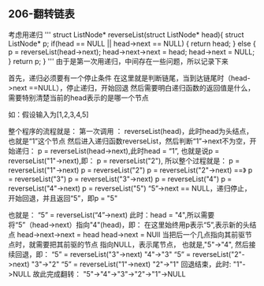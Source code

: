 ## 206-翻转链表

考虑用递归
'''
struct ListNode* reverseList(struct ListNode* head){
    struct ListNode* p;
    if(head == NULL || head->next == NULL)
    {
        return head;
    }
    else
    {
        p = reverseList(head->next);
        head->next->next = head;
        head->next = NULL;
    }
    return p;
}
'''
由于是第一次用递归，中间存在一些问题，所以记录下来

首先，递归必须要有一个停止条件
在这里就是判断链尾，当到达链尾时（head->next ==NULL），停止递归，开始回退
然后需要明白递归函数的返回值是什么，需要特别清楚当前的head表示的是哪一个节点

如：假设输入为[1,2,3,4,5]

整个程序的流程就是：
第一次调用 ：
reverseList(head)，此时head为头结点，也就是“1”这个节点
然后进入递归函数reverseList，然后判断“1”->next不为空，开始递归：
p = reverseList(head->next),此时head = “1”,
也就是说p = reverseList("1"->next),即：
p = reverseList("2"),
所以整个过程就是：
p = reverseList("1"->next)         p = reverseList("2")
p = reverseList("2"->next)   ==》  p = reverseList("3")
p = reverseList("3"->next)         p = reverseList("4")
p = reverseList("4"->next)         p = reverseList("5")
“5”->next == NULL，递归停止，开始回退，并且返回“5”，即p = "5"

也就是：
“5” = reverseList(“4”->next)
此时：head = "4",所以需要将“5”（head->next）指向"4"(head)，即：
在这里始终用p表示“5”,表示新的头结点
head->next->next = head
head->next = NUll
当把后一个几点指向其前驱节点时，就需要把其前驱的节点 指向NULL，表示尾节点，
也就是,"5"->"4",
然后接续回退，即：
“5” = reverseList("3"->next)    "4"->"3"
“5” = reverseList("2"->next)    "3"->"2"
“5” = reverseList("1"->next)    "2"->"1" 
回退结束，此时:
"1"->NULL
故此完成翻转：
"5"->"4"->"3"->"2"->"1"->NULL

